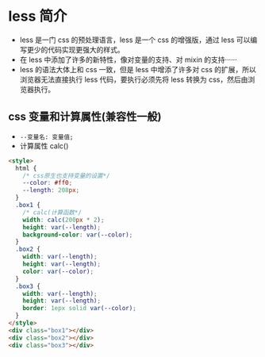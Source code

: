 # less 简介

- less 是一门 css 的预处理语言，less 是一个 css 的增强版，通过 less 可以编写更少的代码实现更强大的样式。
- 在 less 中添加了许多的新特性，像对变量的支持、对 mixin 的支持······
- less 的语法大体上和 css 一致，但是 less 中增添了许多对 css 的扩展，所以浏览器无法直接执行 less 代码，要执行必须先将 less 转换为 css，然后由浏览器执行。

## css 变量和计算属性(兼容性一般)

- `--变量名: 变量值;`
- 计算属性 calc()

```html
<style>
  html {
    /* css原生也支持变量的设置*/
    --color: #ff0;
    --length: 208px;
  }
  .box1 {
    /* calc(计算函数*/
    width: calc(200px * 2);
    height: var(--length);
    background-color: var(--color);
  }
  .box2 {
    width: var(--length);
    height: var(--length);
    color: var(--color);
  }
  .box3 {
    width: var(--length);
    height: var(--length);
    border: 1epx solid var(--color);
  }
</style>
<div class="box1"></div>
<div class="box2"></div>
<div class="box3"></div>
```
